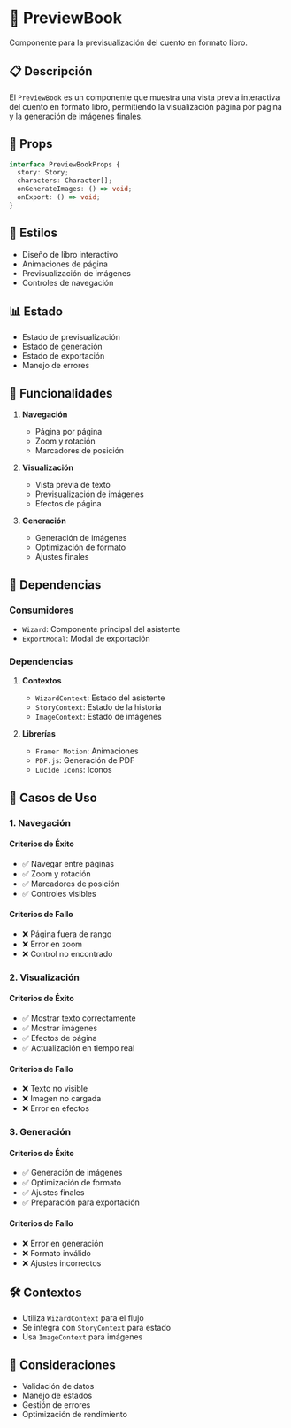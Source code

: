 # 📱 PreviewBook

Componente para la previsualización del cuento en formato libro.

## 📋 Descripción

El `PreviewBook` es un componente que muestra una vista previa interactiva del cuento en formato libro, permitiendo la visualización página por página y la generación de imágenes finales.

## 🔧 Props

```typescript
interface PreviewBookProps {
  story: Story;
  characters: Character[];
  onGenerateImages: () => void;
  onExport: () => void;
}
```

## 🎨 Estilos

- Diseño de libro interactivo
- Animaciones de página
- Previsualización de imágenes
- Controles de navegación

## 📊 Estado

- Estado de previsualización
- Estado de generación
- Estado de exportación
- Manejo de errores

## 🔄 Funcionalidades

1. **Navegación**
   - Página por página
   - Zoom y rotación
   - Marcadores de posición

2. **Visualización**
   - Vista previa de texto
   - Previsualización de imágenes
   - Efectos de página

3. **Generación**
   - Generación de imágenes
   - Optimización de formato
   - Ajustes finales

## 🔗 Dependencias

### Consumidores

- `Wizard`: Componente principal del asistente
- `ExportModal`: Modal de exportación

### Dependencias

1. **Contextos**
   - `WizardContext`: Estado del asistente
   - `StoryContext`: Estado de la historia
   - `ImageContext`: Estado de imágenes

2. **Librerías**
   - `Framer Motion`: Animaciones
   - `PDF.js`: Generación de PDF
   - `Lucide Icons`: Iconos

## 🎯 Casos de Uso

### 1. Navegación

#### Criterios de Éxito
- ✅ Navegar entre páginas
- ✅ Zoom y rotación
- ✅ Marcadores de posición
- ✅ Controles visibles

#### Criterios de Fallo
- ❌ Página fuera de rango
- ❌ Error en zoom
- ❌ Control no encontrado

### 2. Visualización

#### Criterios de Éxito
- ✅ Mostrar texto correctamente
- ✅ Mostrar imágenes
- ✅ Efectos de página
- ✅ Actualización en tiempo real

#### Criterios de Fallo
- ❌ Texto no visible
- ❌ Imagen no cargada
- ❌ Error en efectos

### 3. Generación

#### Criterios de Éxito
- ✅ Generación de imágenes
- ✅ Optimización de formato
- ✅ Ajustes finales
- ✅ Preparación para exportación

#### Criterios de Fallo
- ❌ Error en generación
- ❌ Formato inválido
- ❌ Ajustes incorrectos

## 🛠️ Contextos

- Utiliza `WizardContext` para el flujo
- Se integra con `StoryContext` para estado
- Usa `ImageContext` para imágenes

## 🐛 Consideraciones

- Validación de datos
- Manejo de estados
- Gestión de errores
- Optimización de rendimiento
